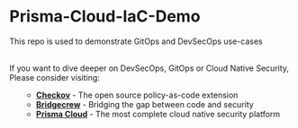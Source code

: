 # Prisma-Cloud-IaC-Demo
This repo is used to demonstrate GitOps and DevSecOps use-cases<br>
<br><p>
If you want to dive deeper on DevSecOps, GitOps or Cloud Native Security, Please consider visiting: <br><ol>
- **[Checkov](https://www.checkov.io/)** - The open source policy-as-code extension <br>
- **[Bridgecrew](https://bridgecrew.io/)** - Bridging the gap between code and security <br>
- **[Prisma Cloud](https://www.paloaltonetworks.com/prisma/cloud)** - The most complete cloud native security platform<br></ol>
